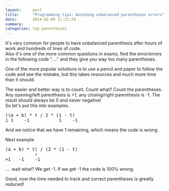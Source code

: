 ```yaml
---
layout:     post
title:      "Programming tips: Avoiding unbalanced parentheses errors"
date:       2014-02-09 11:21:29
summary:
categories: tip parentheses
---
```


<p>It's very common for people to have unbalanced parenthesis after hours
of work and hundreds of lines of code.<br />
Also it's one of the more common questions in exams, find the
error/errors in the following code "...." and they give you way too many
parentheses.</p>
<p>One of the more popular solutions is to use a pencil and paper to follow
the code and see the mistake, but this takes resources and much more
time than it should.</p>
<p>The easier and better way is to count. Count what? Count the
parentheses.<br />
Any opening/left parenthesis is +1, any closing/right parenthesis is
-1. The result should always be 0 and never negative!<br />
So let's put this into examples.</p>
<div class="highlight"><pre><span class="p">((</span><span class="n">a</span> <span class="o">+</span> <span class="n">b</span><span class="p">)</span> <span class="o">*</span> <span class="n">t</span> <span class="o">/</span> <span class="mi">2</span> <span class="o">*</span> <span class="p">(</span><span class="mi">1</span> <span class="o">-</span> <span class="n">t</span><span class="p">)</span>
<span class="mi">1</span> <span class="mi">1</span>    <span class="o">-</span><span class="mi">1</span>           <span class="mi">1</span>    <span class="o">-</span><span class="mi">1</span>
</pre></div>


<p>And we notice that we have 1 remaining, which means the code is wrong.</p>
<p>Next example</p>
<div class="highlight"><pre><span class="p">(</span><span class="n">a</span> <span class="o">+</span> <span class="n">b</span><span class="p">)</span> <span class="o">*</span> <span class="n">t</span><span class="p">)</span> <span class="o">/</span> <span class="p">(</span><span class="mi">2</span> <span class="o">*</span> <span class="p">(</span><span class="mi">1</span> <span class="o">-</span> <span class="n">t</span><span class="p">)</span>
           <span class="err">↑</span>
<span class="o">+</span><span class="mi">1</span>   <span class="o">-</span><span class="mi">1</span>    <span class="o">-</span><span class="mi">1</span>
</pre></div>


<p>.... wait what? We get -1. If we get -1 the code is 100% wrong.</p>
<p>Good, now the time needed to track and correct parentheses is greatly
reduced!</p>
